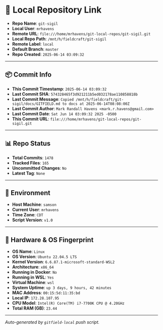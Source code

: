 # 🔗 Local Repository Link

- **Repo Name**: `git-sigil`
- **Local User**: `mrhavens`
- **Remote URL**: `file:///home/mrhavens/git-local-repos/git-sigil.git`
- **Local Repo Path**: `/mnt/h/fieldcraft/git-sigil`
- **Remote Label**: `local`
- **Default Branch**: `master`
- **Repo Created**: `2025-06-14 03:09:32`

---

## 📦 Commit Info

- **This Commit Timestamp**: `2025-06-14 03:09:32`
- **Last Commit SHA**: `574328465f3d921211b5ed032178ae110858818b`
- **Last Commit Message**: `Copied /mnt/h/fieldcraft/git-sigil/docs/GITFIELD.md to docs at 2025-06-14T08:08:00Z`
- **Last Commit Author**: `Mark Randall Havens <mark.r.havens@gmail.com>`
- **Last Commit Date**: `Sat Jun 14 03:09:32 2025 -0500`
- **This Commit URL**: `file:///home/mrhavens/git-local-repos/git-sigil.git`

---

## 📊 Repo Status

- **Total Commits**: `1478`
- **Tracked Files**: `165`
- **Uncommitted Changes**: `No`
- **Latest Tag**: `None`

---

## 🧭 Environment

- **Host Machine**: `samson`
- **Current User**: `mrhavens`
- **Time Zone**: `CDT`
- **Script Version**: `v1.0`

---

## 🧬 Hardware & OS Fingerprint

- **OS Name**: `Linux`
- **OS Version**: `Ubuntu 22.04.5 LTS`
- **Kernel Version**: `6.6.87.1-microsoft-standard-WSL2`
- **Architecture**: `x86_64`
- **Running in Docker**: `No`
- **Running in WSL**: `Yes`
- **Virtual Machine**: `wsl`
- **System Uptime**: `up 3 days, 9 hours, 42 minutes`
- **MAC Address**: `00:15:5d:11:35:bd`
- **Local IP**: `172.28.107.95`
- **CPU Model**: `Intel(R) Core(TM) i7-7700K CPU @ 4.20GHz`
- **Total RAM (GB)**: `23.44`

---

_Auto-generated by `gitfield-local` push script._
